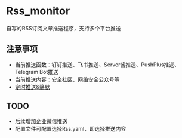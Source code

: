 # Rss_monitor
自写的RSS订阅文章推送程序，支持多个平台推送

## 注意事项
 - 当前推送函数：钉钉推送、飞书推送、Server酱推送、PushPlus推送、Telegram Bot推送
 - 当前推送内容：安全社区、网络安全公众号等
 - [定时推送&静默](./sec_monitor-12点到7点不推送.py)

## TODO
 - 后续增加企业微信推送
 - 配置文件可配置选择Rss.yaml，即选择推送内容
